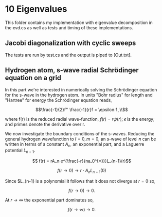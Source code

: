 # 10 Eigenvalues
This folder contains my implementation with eigenvalue decomposition in the evd.cs as well as tests and timing of these implementations.

## Jacobi diagonalization with cyclic sweeps
The tests are run by test.cs and the output is piped to [Out.txt].

## Hydrogen atom, s-wave radial Schrödinger equation on a grid
In this part we're interested in numerically solving the Schrödinger equation for the s-wave in the hydrogen atom. 
In units "Bohr radius" for length and "Hartree" for energy the Schrödinger equation reads,

$$\frac{-1}{2}f'' \frac{-1}{r}f = \epsilon f ,\\$$

where f(r) is the reduced radial wave-function, $f(r)=r\psi(r)$; $\epsilon$ is the energy; and primes denote the derivative over r.

We now investigate the boundary conditions of the s-waves. Reducing the general hydrogen wavefunction to $l=0,\, m=0$, an s-wave of level $n$ can be written in terms of a constant $A_n$, an exponential part, and a Laguerre potential $L_{n-1}$.

$$
f(r) = rA_n e^{\frac{-r}{na_0^{*}}}L_{n-1}(r)$$

$$
f(r \to 0) \to r\cdot A_n L_{n-1}(0)
$$

Since $L_{n-1} is a polynomial it follows that it does not diverge at $r=0$ so,

$$
f(r \to 0) \to 0.
$$

At $r\to\infty$ the exponential part dominates so,

$$f(r\to\infty) \to 0 .$$


